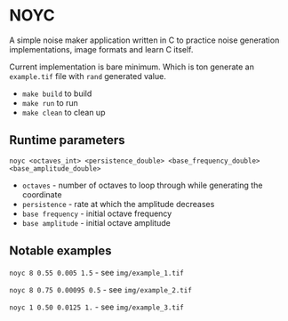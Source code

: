 # NOYC

A simple noise maker application written in C to practice noise generation implementations, image formats and learn C itself.

Current implementation is bare minimum. Which is ton generate an `example.tif` file with `rand` generated value.

- `make build` to build
- `make run` to run 
- `make clean` to clean up

## Runtime parameters

`noyc <octaves_int> <persistence_double> <base_frequency_double> <base_amplitude_double>`

- `octaves` - number of octaves to loop through while generating the coordinate
- `persistence` - rate at which the amplitude decreases
- `base frequency` - initial octave frequency
- `base amplitude` - initial octave amplitude

## Notable examples

`noyc 8 0.55 0.005 1.5` - see `img/example_1.tif`

`noyc 8 0.75 0.00095 0.5` - see `img/example_2.tif`

`noyc 1 0.50 0.0125 1.` - see `img/example_3.tif`


